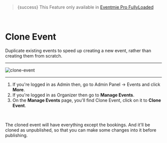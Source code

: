 
>{success} This Feature only available in [Eventmie Pro FullyLoaded](https://classiebit.com/eventmie-pro-fullyloaded)

<br>

# Clone Event

Duplicate existing events to speed up creating a new event, rather than creating them from scratch.

---

![clone-event](https://eventmie-pro-docs.classiebit.com//images/fullyloaded/clone-event.png "clone-event")

---


1. If you're logged in as Admin then, go to Admin Panel -> Events and click **More**.
2. If you're logged in as Organizer then go to **Manage Events**.
3. On the **Manage Events** page, you'll find Clone Event, click on it to **Clone Event**.

<br>

The cloned event will have everything except the bookings. And it'll be cloned as unpublished, so that you can make some changes into it before publishing.